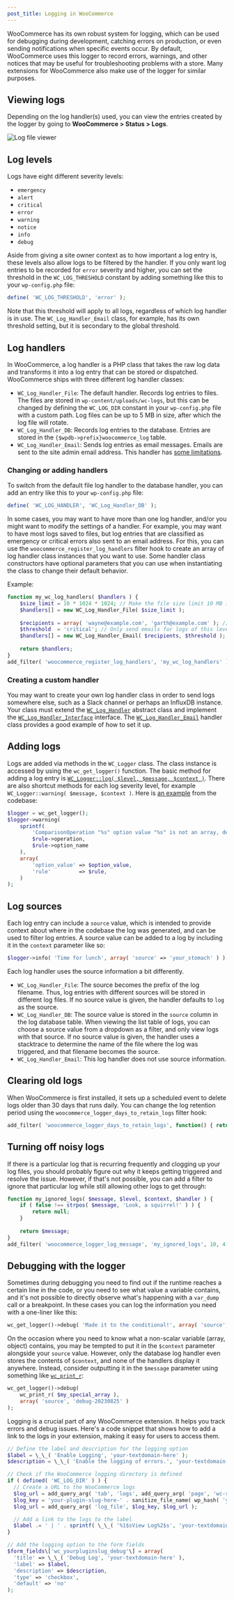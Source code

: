 ```yaml
---
post_title: Logging in WooCommerce
---
```


WooCommerce has its own robust system for logging, which can be used for debugging during development, catching errors on production, or even sending notifications when specific events occur. By default, WooCommerce uses this logger to record errors, warnings, and other notices that may be useful for troubleshooting problems with a store. Many extensions for WooCommerce also make use of the logger for similar purposes.

## Viewing logs

Depending on the log handler(s) used, you can view the entries created by the logger by going to **WooCommerce > Status > Logs**.

![Log file viewer](https://woo-docs-multi-com.go-vip.net/wp-content/uploads/2023/12/log-critical.jpg)

## Log levels

Logs have eight different severity levels:

* `emergency`
* `alert`
* `critical`
* `error`
* `warning`
* `notice`
* `info`
* `debug`

Aside from giving a site owner context as to how important a log entry is, these levels also allow logs to be filtered by the handler. If you only want log entries to be recorded for `error` severity and higher, you can set the threshold in the `WC_LOG_THRESHOLD` constant by adding something like this to your `wp-config.php` file:

```php
define( 'WC_LOG_THRESHOLD', 'error' );
```

Note that this threshold will apply to all logs, regardless of which log handler is in use. The `WC_Log_Handler_Email` class, for example, has its own threshold setting, but it is secondary to the global threshold.

## Log handlers

In WooCommerce, a log handler is a PHP class that takes the raw log data and transforms it into a log entry that can be stored or dispatched. WooCommerce ships with three different log handler classes:

* `WC_Log_Handler_File`: The default handler. Records log entries to files. The files are stored in `wp-content/uploads/wc-logs`, but this can be changed by defining the `WC_LOG_DIR` constant in your `wp-config.php` file with a custom path. Log files can be up to 5 MB in size, after which the log file will rotate.
* `WC_Log_Handler_DB`: Records log entries to the database. Entries are stored in the `{$wpdb->prefix}woocommerce_log` table.
* `WC_Log_Handler_Email`: Sends log entries as email messages. Emails are sent to the site admin email address. This handler has [some limitations](https://github.com/woocommerce/woocommerce/blob/fe81a4cf27601473ad5c394a4f0124c785aaa4e6/plugins/woocommerce/includes/log-handlers/class-wc-log-handler-email.php#L15-L27).

### Changing or adding handlers

To switch from the default file log handler to the database handler, you can add an entry like this to your `wp-config.php` file:

```php
define( 'WC_LOG_HANDLER', 'WC_Log_Handler_DB' );
```

In some cases, you may want to have more than one log handler, and/or you might want to modify the settings of a handler. For example, you may want to have most logs saved to files, but log entries that are classified as emergency or critical errors also sent to an email address. For this, you can use the `woocommerce_register_log_handlers` filter hook to create an array of log handler class instances that you want to use. Some handler class constructors have optional parameters that you can use when instantiating the class to change their default behavior.

Example:

```php
function my_wc_log_handlers( $handlers ) {
	$size_limit = 10 * 1024 * 1024; // Make the file size limit 10 MB instead of 5.
	$handlers[] = new WC_Log_Handler_File( $size_limit );
	
	$recipients = array( 'wayne@example.com', 'garth@example.com' ); // Send logs to multiple recipients.
	$threshold  = 'critical'; // Only send emails for logs of this level and higher.
	$handlers[] = new WC_Log_Handler_Email( $recipients, $threshold );
	
	return $handlers;
}
add_filter( 'woocommerce_register_log_handlers', 'my_wc_log_handlers' );
```

### Creating a custom handler

You may want to create your own log handler class in order to send logs somewhere else, such as a Slack channel or perhaps an InfluxDB instance. Your class must extend the [`WC_Log_Handler`](https://woocommerce.github.io/code-reference/classes/WC-Log-Handler.html) abstract class and implement the [`WC_Log_Handler_Interface`](https://woocommerce.github.io/code-reference/classes/WC-Log-Handler-Interface.html) interface. The [`WC_Log_Handler_Email`](https://github.com/woocommerce/woocommerce/blob/6688c60fe47ad42d49deedab8be971288e4786c1/plugins/woocommerce/includes/log-handlers/class-wc-log-handler-email.php) handler class provides a good example of how to set it up.

## Adding logs

Logs are added via methods in the `WC_Logger` class. The class instance is accessed by using the `wc_get_logger()` function. The basic method for adding a log entry is [`WC_Logger::log( $level, $message, $context )`](https://woocommerce.github.io/code-reference/classes/WC-Logger.html#method_log). There are also shortcut methods for each log severity level, for example `WC_Logger::warning( $message, $context )`. Here is [an example](https://github.com/woocommerce/woocommerce/blob/6688c60fe47ad42d49deedab8be971288e4786c1/plugins/woocommerce/src/Admin/RemoteInboxNotifications/OptionRuleProcessor.php#L53-L64) from the codebase:

```php
$logger = wc_get_logger();
$logger->warning(
	sprintf(
		'ComparisonOperation "%s" option value "%s" is not an array, defaulting to empty array.',
		$rule->operation,
		$rule->option_name
	),
	array(
		'option_value' => $option_value,
		'rule'         => $rule,
	)
);
```

## Log sources

Each log entry can include a `source` value, which is intended to provide context about where in the codebase the log was generated, and can be used to filter log entries. A source value can be added to a log by including it in the `context` parameter like so:

```php
$logger->info( 'Time for lunch', array( 'source' => 'your_stomach' ) );
```

Each log handler uses the source information a bit differently.

* `WC_Log_Handler_File`: The source becomes the prefix of the log filename. Thus, log entries with different sources will be stored in different log files. If no source value is given, the handler defaults to `log` as the source.
* `WC_Log_Handler_DB`: The source value is stored in the `source` column in the log database table. When viewing the list table of logs, you can choose a source value from a dropdown as a filter, and only view logs with that source. If no source value is given, the handler uses a stacktrace to determine the name of the file where the log was triggered, and that filename becomes the source.
* `WC_Log_Handler_Email`: This log handler does not use source information.

## Clearing old logs

When WooCommerce is first installed, it sets up a scheduled event to delete logs older than 30 days that runs daily. You can change the log retention period using the `woocommerce_logger_days_to_retain_logs` filter hook:

```php
add_filter( 'woocommerce_logger_days_to_retain_logs', function() { return 90; } );
```

## Turning off noisy logs

If there is a particular log that is recurring frequently and clogging up your log files, you should probably figure out why it keeps getting triggered and resolve the issue. However, if that's not possible, you can add a filter to ignore that particular log while still allowing other logs to get through:

```php
function my_ignored_logs( $message, $level, $context, $handler ) {
	if ( false !== strpos( $message, 'Look, a squirrel!' ) ) {
		return null;
	}
	
	return $message;
}
add_filter( 'woocommerce_logger_log_message', 'my_ignored_logs', 10, 4 );
```

## Debugging with the logger

Sometimes during debugging you need to find out if the runtime reaches a certain line in the code, or you need to see what value a variable contains, and it's not possible to directly observe what's happening with a `var_dump` call or a breakpoint. In these cases you can log the information you need with a one-liner like this:

```php
wc_get_logger()->debug( 'Made it to the conditional!', array( 'source', 'debug-20230825' ) );
```

On the occasion where you need to know what a non-scalar variable (array, object) contains, you may be tempted to put it in the `$context` parameter alongside your `source` value. However, only the database log handler even stores the contents of `$context`, and none of the handlers display it anywhere. Instead, consider outputting it in the `$message` parameter using something like [`wc_print_r`](https://woocommerce.github.io/code-reference/namespaces/default.html#function_wc_print_r):

```php
wc_get_logger()->debug(
	wc_print_r( $my_special_array ),
	array( 'source', 'debug-20230825' )
);
```
Logging is a crucial part of any WooCommerce extension. It helps you track errors and debug issues. Here's a code snippet that shows how to add a link to the logs in your extension, making it easy for users to access them.

```php
// Define the label and description for the logging option
$label = \_\_( 'Enable Logging', 'your-textdomain-here' );
$description = \_\_( 'Enable the logging of errors.', 'your-textdomain-here' );

// Check if the WooCommerce logging directory is defined
if ( defined( 'WC_LOG_DIR' ) ) {
  // Create a URL to the WooCommerce logs
  $log_url = add_query_arg( 'tab', 'logs', add_query_arg( 'page', 'wc-status', admin_url( 'admin.php' ) ) );
  $log_key = 'your-plugin-slug-here-' . sanitize_file_name( wp_hash( 'your-plugin-slug-here' ) ) . '-log';
  $log_url = add_query_arg( 'log_file', $log_key, $log_url );

  // Add a link to the logs to the label
  $label .= ' | ' . sprintf( \_\_( '%1$sView Log%2$s', 'your-textdomain-here' ), '<a href\="' . esc_url( $log_url ) . '">', '</a\>' );
}

// Add the logging option to the form fields
$form_fields\['wc_yourpluginslug_debug'\] = array(
  'title' => \_\_( 'Debug Log', 'your-textdomain-here' ),
  'label' => $label,
  'description' => $description,
  'type' => 'checkbox',
  'default' => 'no'
);
```
